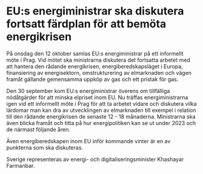 # EU:s energiministrar ska diskutera fortsatt färdplan för att bemöta energikrisen

På onsdag den 12 oktober samlas EU:s energiministrar på ett informellt möte i Prag. Vid mötet ska ministrarna diskutera det fortsatta arbetet med att hantera den rådande energikrisen, energiberedskapsläget i Europa, finansiering av energisektorn, omstrukturering av elmarknaden och vägen framåt gällande gemensamma uppköp av gas och ett pristak för gas.

Den 30 september kom EU:s energiministrar överens om tillfälliga nödåtgärder för att minska elpriset inom EU. Nu träffas energiministrarna igen vid ett informellt möte i Prag för att ta arbetet vidare och diskutera vilka lärdomar man kan dra av utvecklingen av elmarknaden till exempel i relation till den rådande energikrisen de senaste 12 - 18 månaderna. Ministrarna ska även blicka framåt och titta på hur energipolitiken kan se ut under 2023 och de närmast följande åren.

Även energiberedskapen inom EU inför kommande vinter är en av punkterna som ska diskuteras.

Sverige representeras av energi- och digitaliseringsminister Khashayar Farmanbar.
